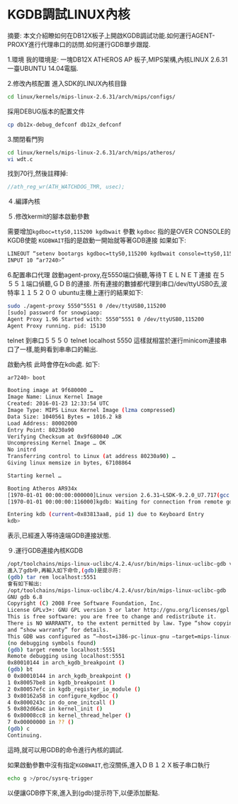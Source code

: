 # KGDB調試LINUX內核


摘要: 
本文介紹瞭如何在DB12X板子上開啟KGDB調試功能.如何運行AGENT-PROXY進行代理串口的訪問.如何運行GDB單步跟蹤. 

1.環境 
我的環境是: 
一塊DB12X ATHEROS AP 板子,MIPS架構,內核LINUX 2.6.31 
一臺UBUNTU 14.04電腦. 

2.修改內核配置 
進入SDK的LINUX內核目錄 
```sh
cd linux/kernels/mips-linux-2.6.31/arch/mips/configs/ 
```

採用DEBUG版本的配置文件 

```sh
cp db12x-debug_defconf db12x_defconf
```

3.關閉看門狗 
```sh
cd linux/kernels/mips-linux-2.6.31/arch/mips/atheros/ 
vi wdt.c
```

找到70行,然後註釋掉: 
```c
//ath_reg_wr(ATH_WATCHDOG_TMR, usec);
```

４.編譯內核

５.修改kermit的腳本啟動參數

需要增加`kgdboc=ttyS0,115200 kgdbwait` 參數 
`kgdboc` 指的是OVER CONSOLE的KGDB使能 
`KGDBWAIT`指的是啟動一開始就等著GDB連接 
如果如下: 

```sh
LINEOUT “setenv bootargs kgdboc=ttyS0,115200 kgdbwait console=ttyS0,115200 root=31:02 rootfstype=squashfs init=/sbin/init mtdparts=ath-nor0:256k(u-boot),256k(u-boot-env),6m(rootfs0),1m(uImage0),6m(rootfs1),1m(uImage1),320k(config),1m(reserved),64k(log),64k(manu),64k(ART)” 
INPUT 10 “ar7240>”
```

6.配置串口代理 
啟動agent-proxy,在5550端口偵聽,等待ＴＥＬＮＥＴ連接 
在５５５１端口偵聽,ＧＤＢ的連接. 
所有連接的數據都代理到串口/dev/ttyUSB0去,波特率１１５２００ 
ubuntu主機上運行的結果如下: 

```sh
sudo ./agent-proxy 5550^5551 0 /dev/ttyUSB0,115200 
[sudo] password for snowpiaop: 
Agent Proxy 1.96 Started with: 5550^5551 0 /dev/ttyUSB0,115200 
Agent Proxy running. pid: 15130
```

telnet 到串口５５５０ 
telnet localhost 5550 
這樣就相當於運行minicom連接串口了一樣,能夠看到串串口的輸出.

啟動內核 
此時會停在kdb處. 
如下: 
```sh
ar7240> boot

Booting image at 9f680000 …
Image Name: Linux Kernel Image 
Created: 2016-01-23 12:33:54 UTC 
Image Type: MIPS Linux Kernel Image (lzma compressed) 
Data Size: 1040561 Bytes = 1016.2 kB 
Load Address: 80002000 
Entry Point: 80230a90 
Verifying Checksum at 0x9f680040 …OK 
Uncompressing Kernel Image … OK 
No initrd 
Transferring control to Linux (at address 80230a90) … 
Giving linux memsize in bytes, 67108864

Starting kernel …

Booting Atheros AR934x 
[1970-01-01 00:00:00:000000]Linux version 2.6.31–LSDK-9.2.0_U7.717(gcc version 4.2.4) #5 Sat Jan 23 20:33:42 CST 2016 
[1970-01-01 00:00:00:116000]kgdb: Waiting for connection from remote gdb…

Entering kdb (current=0x83813aa8, pid 1) due to Keyboard Entry 
kdb>
```


表示,已經進入等待遠端GDB連接狀態.

９.運行GDB連接內核KGDB 

```sh
/opt/toolchains/mips-linux-uclibc/4.2.4/usr/bin/mips-linux-uclibc-gdb vmlinux 
進入了gdb中,再輸入如下命令,(gdb)是提示符: 
(gdb) tar rem localhost:5551 
會有如下輸出: 
/opt/toolchains/mips-linux-uclibc/4.2.4/usr/bin/mips-linux-uclibc-gdb ./vmlinux 
GNU gdb 6.8 
Copyright (C) 2008 Free Software Foundation, Inc. 
License GPLv3+: GNU GPL version 3 or later http://gnu.org/licenses/gpl.html 
This is free software: you are free to change and redistribute it. 
There is NO WARRANTY, to the extent permitted by law. Type “show copying” 
and “show warranty” for details. 
This GDB was configured as “–host=i386-pc-linux-gnu –target=mips-linux-uclibc”… 
(no debugging symbols found) 
(gdb) target remote localhost:5551 
Remote debugging using localhost:5551 
0x80010144 in arch_kgdb_breakpoint () 
(gdb) bt 
0 0x80010144 in arch_kgdb_breakpoint () 
1 0x80057be8 in kgdb_breakpoint () 
2 0x80057efc in kgdb_register_io_module () 
3 0x80162a58 in configure_kgdboc () 
4 0x8000243c in do_one_initcall () 
5 0x802d66ac in kernel_init () 
6 0x80008cc8 in kernel_thread_helper () 
7 0x00000000 in ?? () 
(gdb) c 
Continuing.
```

這時,就可以用GDB的命令進行內核的調試.

如果啟動參數中沒有指定`KGDBWAIT`,也沒關係,進入ＤＢ１２Ｘ板子串口執行 

```sh
echo g >/proc/sysrq-trigger
```
以便讓GDB停下來,進入到(gdb)提示符下,以便添加斷點.